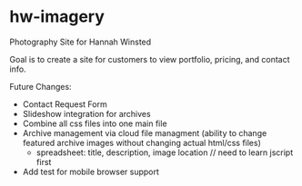 hw-imagery
==========

Photography Site for Hannah Winsted

Goal is to create a site for customers to view portfolio, pricing, and contact info.

Future Changes:
- Contact Request Form
- Slideshow integration for archives
- Combine all css files into one main file
- Archive management via cloud file managment (ability to change featured archive images without changing actual html/css files)
	- spreadsheet: title, description, image location // need to learn jscript first
- Add test for mobile browser support
